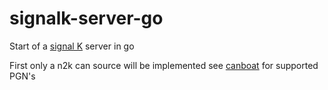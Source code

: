 # signalk-server-go

Start of a [signal K](https://signalk.org/specification/1.7.0/doc/) server in go 

First only a n2k can source will be implemented see [canboat](https://signalk.org/specification/1.7.0/doc/) for supported PGN's


